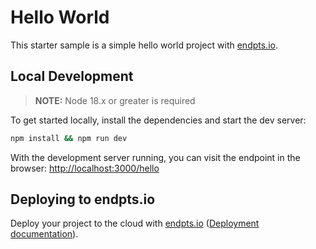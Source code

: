 # Hello World

This starter sample is a simple hello world project with [endpts.io](https://endpts.io).

## Local Development

> **NOTE:** Node 18.x or greater is required

To get started locally, install the dependencies and start the dev server:

```bash
npm install && npm run dev
```

With the development server running, you can visit the endpoint in the browser: [http://localhost:3000/hello](http://localhost:3000/hello)

## Deploying to endpts.io

Deploy your project to the cloud with [endpts.io](https://dashboard.endpts.io) ([Deployment documentation](https://docs.endpts.io/core-concepts/deployments)).
